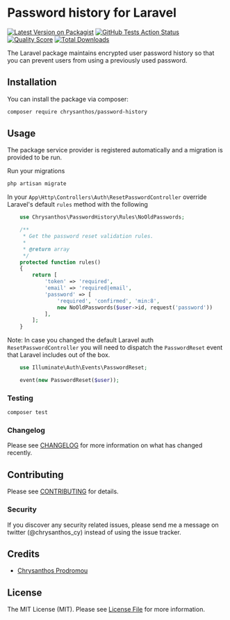 # Password history for Laravel 

[![Latest Version on Packagist](https://img.shields.io/packagist/v/Chrysanthos/password-history.svg?style=flat-square)](https://packagist.org/packages/chrysanthos/password-history)
[![GitHub Tests Action Status](https://img.shields.io/github/workflow/status/chrysanthos/password-history/run-tests?label=tests)](https://github.com/chrysanthos/password-history/actions?query=workflow%3Arun-tests+branch%3Amaster)
[![Quality Score](https://img.shields.io/scrutinizer/g/chrysanthos/password-history.svg?style=flat-square)](https://scrutinizer-ci.com/g/chrysanthos/password-history)
[![Total Downloads](https://img.shields.io/packagist/dt/chrysanthos/password-history.svg?style=flat-square)](https://packagist.org/packages/chrysanthos/password-history)

The Laravel package maintains encrypted user password history so that you can prevent users from using a previously used password.

## Installation

You can install the package via composer:

```bash
composer require chrysanthos/password-history
```

## Usage

The package service provider is registered automatically and a migration is provided to be run. 

Run your migrations
``` bash
php artisan migrate
```

In your `App\Http\Controllers\Auth\ResetPasswordController` override Laravel's default `rules` method with the following
```php
    use Chrysanthos\PasswordHistory\Rules\NoOldPasswords;

    /**
     * Get the password reset validation rules.
     *
     * @return array
     */
    protected function rules()
    {
        return [
            'token' => 'required',
            'email' => 'required|email',
            'password' => [
                'required', 'confirmed', 'min:8',
                new NoOldPasswords($user->id, request('password'))
            ],
        ];
    }
```

Note: In case you changed the default Laravel auth `ResetPasswordController` you will need to dispatch the `PasswordReset` event that Laravel includes out of the box.
```php
    use Illuminate\Auth\Events\PasswordReset;

    event(new PasswordReset($user));
```
### Testing

``` bash
composer test
```

### Changelog

Please see [CHANGELOG](CHANGELOG.md) for more information on what has changed recently.

## Contributing

Please see [CONTRIBUTING](CONTRIBUTING.md) for details.

### Security

If you discover any security related issues, please send me a message on twitter (@chrysanthos_cy) instead of using the issue tracker.

## Credits

- [Chrysanthos Prodromou](https://github.com/chrysanthos)

## License

The MIT License (MIT). Please see [License File](LICENSE.md) for more information.
